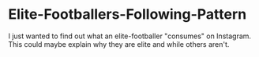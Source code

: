 # Elite-Footballers-Following-Pattern

I just wanted to find out what an elite-footballer "consumes" on Instagram. This could maybe explain why they are elite and while others aren't.
